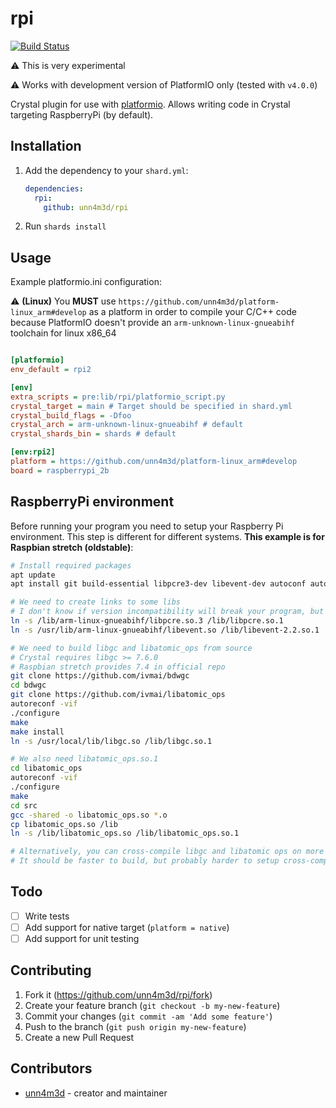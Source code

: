 # rpi

[![Build Status](https://travis-ci.com/unn4m3d/rpi.svg?branch=master)](https://travis-ci.com/unn4m3d/rpi)

:warning: This is very experimental

:warning: Works with development version of PlatformIO only (tested with `v4.0.0`)

Crystal plugin for use with [platformio](https://platformio.org). Allows writing code in Crystal targeting RaspberryPi (by default).

## Installation

1. Add the dependency to your `shard.yml`:

   ```yaml
   dependencies:
     rpi:
       github: unn4m3d/rpi
   ```

2. Run `shards install`

## Usage

Example platformio.ini configuration:

:warning: **(Linux)** You **MUST** use `https://github.com/unn4m3d/platform-linux_arm#develop` as a platform in order to compile your C/C++ code because PlatformIO doesn't provide an `arm-unknown-linux-gnueabihf` toolchain for linux x86_64

```ini

[platformio]
env_default = rpi2

[env]
extra_scripts = pre:lib/rpi/platformio_script.py
crystal_target = main # Target should be specified in shard.yml
crystal_build_flags = -Dfoo
crystal_arch = arm-unknown-linux-gnueabihf # default
crystal_shards_bin = shards # default

[env:rpi2]
platform = https://github.com/unn4m3d/platform-linux_arm#develop
board = raspberrypi_2b
```

## RaspberryPi environment

Before running your program you need to setup your Raspberry Pi environment. This step is different for different systems. **This example is for Raspbian stretch (oldstable)**:


```sh
# Install required packages
apt update
apt install git build-essential libpcre3-dev libevent-dev autoconf automake libtool

# We need to create links to some libs
# I don't know if version incompatibility will break your program, but regex tests seem to work
ln -s /lib/arm-linux-gnueabihf/libpcre.so.3 /lib/libpcre.so.1
ln -s /usr/lib/arm-linux-gnueabihf/libevent.so /lib/libevent-2.2.so.1

# We need to build libgc and libatomic_ops from source
# Crystal requires libgc >= 7.6.0
# Raspbian stretch provides 7.4 in official repo
git clone https://github.com/ivmai/bdwgc
cd bdwgc
git clone https://github.com/ivmai/libatomic_ops
autoreconf -vif
./configure
make
make install
ln -s /usr/local/lib/libgc.so /lib/libgc.so.1

# We also need libatomic_ops.so.1
cd libatomic_ops
autoreconf -vif
./configure
make
cd src
gcc -shared -o libatomic_ops.so *.o
cp libatomic_ops.so /lib
ln -s /lib/libatomic_ops.so /lib/libatomic_ops.so.1

# Alternatively, you can cross-compile libgc and libatomic ops on more powerful machine and then copy it to your RPi
# It should be faster to build, but probably harder to setup cross-compilation environment
```

## Todo

- [ ] Write tests
- [ ] Add support for native target (`platform = native`)
- [ ] Add support for unit testing

## Contributing

1. Fork it (<https://github.com/unn4m3d/rpi/fork>)
2. Create your feature branch (`git checkout -b my-new-feature`)
3. Commit your changes (`git commit -am 'Add some feature'`)
4. Push to the branch (`git push origin my-new-feature`)
5. Create a new Pull Request

## Contributors

- [unn4m3d](https://github.com/unn4m3d) - creator and maintainer
